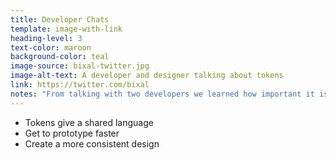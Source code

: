 ```yaml
---
title: Developer Chats
template: image-with-link
heading-level: 3
text-color: maroon
background-color: teal
image-source: bixal-twitter.jpg
image-alt-text: A developer and designer talking about tokens
link: https://twitter.com/bixal
notes: "From talking with two developers we learned how important it is that designers and developers can speak a shared language. It allows them to more easily collaborate throughout the process, to prototype faster and to create a more consistent design."
---
```


- Tokens give a shared language
- Get to prototype faster
- Create a more consistent design